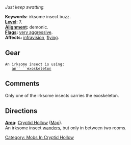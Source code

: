*Just keep swatting.*

**Keywords:** irksome insect buzz.  
**[Level](Level "wikilink"):** 7.  
**[Alignment](Alignment "wikilink"):** demonic.  
**[Flags](:Category:_Mob_Types "wikilink"):** [very
aggressive](Aggressive_Mobs "wikilink").  
**Affects:** [infravision](Infravision "wikilink"),
[flying](Fly "wikilink").  

## Gear

`An irksome insect is using:`  
<worn about body>`   `[`an`` ``exoskeleton`](Exoskeleton "wikilink")

## Comments

Only one of the irksome insects carries the exoskeleton.

## Directions

**[Area](:Category:_Areas "wikilink"):** [Cryptid
Hollow](:Category:_Cryptid_Hollow "wikilink")
([Map](Cryptid_Hollow_Map "wikilink")).  
An irksome insect [wanders](Wandering_Mobs "wikilink"), but only in
between two rooms.

[Category: Mobs In Cryptid
Hollow](Category:_Mobs_In_Cryptid_Hollow "wikilink")
